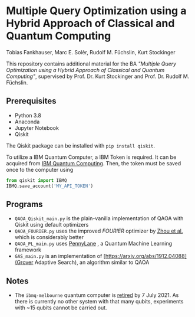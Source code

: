 # Multiple Query Optimization using a Hybrid Approach of Classical and Quantum Computing

Tobias Fankhauser, Marc E. Solèr, Rudolf M. Füchslin, Kurt Stockinger

This repository contains additional material for the BA *"Multiple Query Optimization using a Hybrid Approach of Classical and Quantum Computing"*, supervised by Prof. Dr. Kurt Stockinger and Prof. Dr. Rudolf M. Füchslin.

## Prerequisites

- Python 3.8
- Anaconda
- Jupyter Notebook
- Qiskit

The Qiskit package can be installed with `pip install qiskit`.

To utilize a IBM Quantum Computer, a IBM Token is required. It can be acquired from [IBM Quantum Computing](https://quantum-computing.ibm.com). Then, the token must be saved once to the computer using

```python
from qiskit import IBMQ
IBMQ.save_account('MY_API_TOKEN')
```

## Programs

- `QAOA_Qiskit_main.py` is the plain-vanilla implementation of QAOA with Qiskit using default optimizers
- `QAOA_FOURIER.py` uses the improved *FOURIER* optimizer by [Zhou et al.](https://arxiv.org/abs/1812.01041) which is considerably better
- `QAOA_PL_main.py` uses [PennyLane](https://pennylane.ai) , a Quantum Machine Learning framework
- `GAS_main.py` is an implementation of [https://arxiv.org/abs/1912.04088](Grover Adaptive Search), an algorithm similar to QAOA

## Notes

- The `ibmq-melbourne` quantum computer is [retired](https://quantum-computing.ibm.com/notifications?type=Service%20Alert) by 7 July 2021. As there is currently no other system with that many qubits, experiments with ~15 qubits cannot be carried out.
